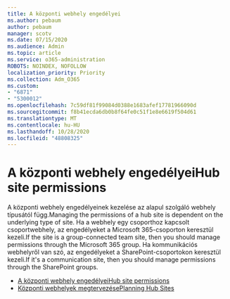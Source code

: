 ```yaml
---
title: A központi webhely engedélyei
ms.author: pebaum
author: pebaum
manager: scotv
ms.date: 07/15/2020
ms.audience: Admin
ms.topic: article
ms.service: o365-administration
ROBOTS: NOINDEX, NOFOLLOW
localization_priority: Priority
ms.collection: Adm_O365
ms.custom:
- "6871"
- "5300012"
ms.openlocfilehash: 7c59df81f99084d0388e1683afef17781966090d
ms.sourcegitcommit: f8b41ecda6db0b8f64fe0c51f1e8e6619f504d61
ms.translationtype: MT
ms.contentlocale: hu-HU
ms.lasthandoff: 10/28/2020
ms.locfileid: "48808325"
---
```

# <a name="hub-site-permissions"></a><span data-ttu-id="a7add-102">A központi webhely engedélyei</span><span class="sxs-lookup"><span data-stu-id="a7add-102">Hub site permissions</span></span>

<span data-ttu-id="a7add-103">A központi webhely engedélyeinek kezelése az alapul szolgáló webhely típusától függ.</span><span class="sxs-lookup"><span data-stu-id="a7add-103">Managing the permissions of a hub site is dependent on the underlying type of site.</span></span> <span data-ttu-id="a7add-104">Ha a webhely egy csoporthoz kapcsolt csoportwebhely, az engedélyeket a Microsoft 365-csoporton keresztül kezeli.</span><span class="sxs-lookup"><span data-stu-id="a7add-104">If the site is a group-connected team site, then you should manage permissions through the Microsoft 365 group.</span></span> <span data-ttu-id="a7add-105">Ha kommunikációs webhelyről van szó, az engedélyeket a SharePoint-csoportokon keresztül kezeli.</span><span class="sxs-lookup"><span data-stu-id="a7add-105">If it's a communication site, then you should manage permissions through the SharePoint groups.</span></span>

- [<span data-ttu-id="a7add-106">A központi webhely engedélyei</span><span class="sxs-lookup"><span data-stu-id="a7add-106">Hub site permissions</span></span>](https://docs.microsoft.com/sharepoint/modern-experience-sharing-permissions#hub-site-permissions)  
- [<span data-ttu-id="a7add-107">Központi webhelyek megtervezése</span><span class="sxs-lookup"><span data-stu-id="a7add-107">Planning Hub Sites</span></span>](https://docs.microsoft.com/sharepoint/planning-hub-sites)

